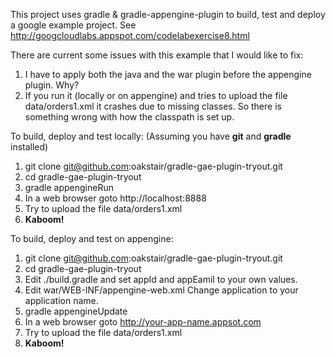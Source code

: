 This project uses gradle & gradle-appengine-plugin to build, test and deploy a google example project. 
See http://googcloudlabs.appspot.com/codelabexercise8.html

There are current some issues with this example that I would like to fix:

1. I have to apply both the java and the war plugin before the appengine plugin. Why?
1.  If you run it (locally or on appengine) and tries to upload the file data/orders1.xml it crashes due to missing classes. 
So there is something wrong with how the classpath is set up.

To build, deploy and test locally: (Assuming you have **git** and **gradle** installed)

1. git clone git@github.com:oakstair/gradle-gae-plugin-tryout.git
1. cd gradle-gae-plugin-tryout
1. gradle appengineRun        
1. In a web browser goto http://localhost:8888
1. Try to upload the file data/orders1.xml
1. **Kaboom!**

To build, deploy and test on appengine:

1. git clone git@github.com:oakstair/gradle-gae-plugin-tryout.git
1. cd gradle-gae-plugin-tryout
1. Edit ./build.gradle and set appId and appEamil to your own values.
1. Edit war/WEB-INF/appengine-web.xml  Change application to your application name.
1. gradle appengineUpdate  
1. In a web browser goto http://your-app-name.appsot.com
1. Try to upload the file data/orders1.xml
1. **Kaboom!**
